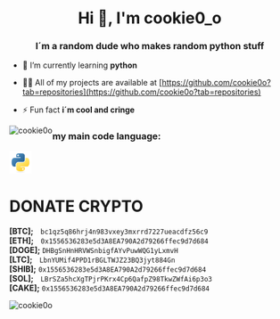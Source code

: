 ## <h1 align="center">Hi 👋, I'm cookie0_o</h1>
<h3 align="center">I´m a random dude who makes random python stuff</h3>


- 🌱 I’m currently learning **python**

- 👨‍💻 All of my projects are available at [https://github.com/cookie0o?tab=repositories](https://github.com/cookie0o?tab=repositories)

- ⚡ Fun fact **i´m cool and cringe**



<p><img align="left" src="https://github-readme-stats.vercel.app/api/top-langs?username=cookie0o&show_icons=true&locale=en&layout=compact" alt="cookie0o" /></p>
<h3 align="left">my main code language:</h3>
<p align="left"> <a href="https://www.python.org" target="_blank" rel="noreferrer"> <img src="https://raw.githubusercontent.com/devicons/devicon/master/icons/python/python-original.svg" alt="python" width="40" height="40"/> </a> </p>


# **DONATE CRYPTO**

**[BTC];** ``󠀠⠀bc1qz5q86hrj4n983vxey3mxrrd7227ueacdfz56c9``  
**[ETH];** ``⠀0x1556536283e5d3A8EA790A2d79266ffec9d7d684``  
**[DOGE];** ``DHBgSnHnHRVWSnbigfAYvPuwWQG1yLxmvH``  
**[LTC];** ``⠀LbnYUMif4PPD1rBGLTWJZ23BQ3jyt884Gn``  
**[SHIB];** ``0x1556536283e5d3A8EA790A2d79266ffec9d7d684``  
**[SOL];** ``⠀LBrSZa5hcXgTPjrPKrx4Cp6QafpZ98TkwZWfAi6p3o3``  
**[CAKE];** ``0x1556536283e5d3A8EA790A2d79266ffec9d7d684``  

<p align="left"> <img src="https://komarev.com/ghpvc/?username=cookie0o&label=Profile%20views&color=0e75b6&style=flat" alt="cookie0o" /> </p>
